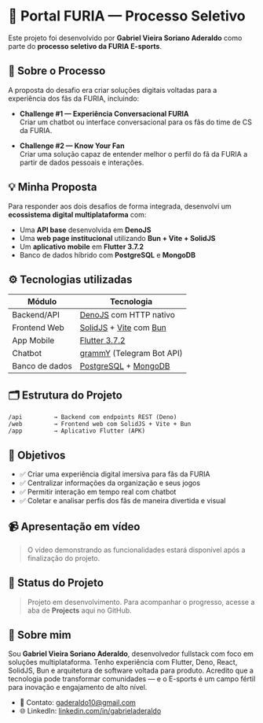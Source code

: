 # 🦊 Portal FURIA — Processo Seletivo

Este projeto foi desenvolvido por **Gabriel Vieira Soriano Aderaldo** como parte do **processo seletivo da FURIA E-sports**.

## 📌 Sobre o Processo

A proposta do desafio era criar soluções digitais voltadas para a experiência dos fãs da FURIA, incluindo:

- **Challenge #1 — Experiência Conversacional FURIA**  
  Criar um chatbot ou interface conversacional para os fãs do time de CS da FURIA.

- **Challenge #2 — Know Your Fan**  
  Criar uma solução capaz de entender melhor o perfil do fã da FURIA a partir de dados pessoais e interações.

## 💡 Minha Proposta

Para responder aos dois desafios de forma integrada, desenvolvi um **ecossistema digital multiplataforma** com:

- Uma **API base** desenvolvida em **DenoJS**
- Uma **web page institucional** utilizando **Bun + Vite + SolidJS**
- Um **aplicativo mobile** em **Flutter 3.7.2**
- Banco de dados híbrido com **PostgreSQL** e **MongoDB**

## ⚙️ Tecnologias utilizadas

| Módulo        | Tecnologia                                                   |
|---------------|--------------------------------------------------------------|
| Backend/API   | [DenoJS](https://deno.land) com HTTP nativo                  |
| Frontend Web  | [SolidJS](https://www.solidjs.com/) + [Vite](https://vitejs.dev/) com [Bun](https://bun.sh/) |
| App Mobile    | [Flutter 3.7.2](https://flutter.dev)                         |
| Chatbot       | [grammY](https://grammy.dev) (Telegram Bot API)              |
| Banco de dados| [PostgreSQL](https://www.postgresql.org/) + [MongoDB](https://www.mongodb.com/) |

## 🗂 Estrutura do Projeto

```
/api         → Backend com endpoints REST (Deno)
/web         → Frontend web com SolidJS + Vite + Bun
/app         → Aplicativo Flutter (APK)
```

## 🎯 Objetivos

- ✅ Criar uma experiência digital imersiva para fãs da FURIA
- ✅ Centralizar informações da organização e seus jogos
- ✅ Permitir interação em tempo real com chatbot
- ✅ Coletar e analisar perfis dos fãs de maneira divertida e visual

## 📹 Apresentação em vídeo

> O vídeo demonstrando as funcionalidades estará disponível após a finalização do projeto.

## 🚧 Status do Projeto

> Projeto em desenvolvimento. Para acompanhar o progresso, acesse a aba de **Projects** aqui no GitHub.

## 👤 Sobre mim

Sou **Gabriel Vieira Soriano Aderaldo**, desenvolvedor fullstack com foco em soluções multiplataforma. Tenho experiência com Flutter, Deno, React, SolidJS, Bun e arquitetura de software voltada para produto. Acredito que a tecnologia pode transformar comunidades — e o E-sports é um campo fértil para inovação e engajamento de alto nível.

- 📧 Contato: gaderaldo10@gmail.com
- 🌐 LinkedIn: [linkedin.com/in/gabrieladeraldo](https://linkedin.com/in/gabrieladeraldo)